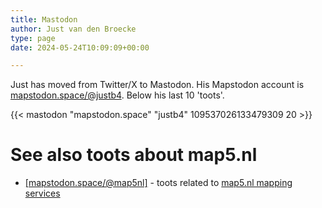 ```yaml
---
title: Mastodon
author: Just van den Broecke
type: page
date: 2024-05-24T10:09:09+00:00

---
```


Just has moved from Twitter/X to Mastodon. His Mapstodon account is
[mapstodon.space/@justb4](https://mapstodon.space/@justb4). Below his last 10 'toots'.

{{< mastodon "mapstodon.space" "justb4" 109537026133479309 20 >}}

# See also toots about map5.nl

* [[mapstodon.space/@map5nl]](https://mapstodon.space/@map5nl) - toots related to [map5.nl mapping services](https://map5.nl)
